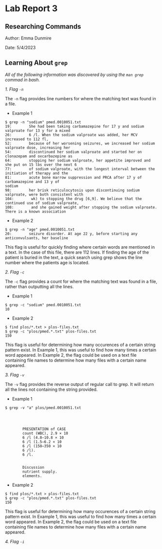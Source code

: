 # Lab Report 3

## Researching Commands

Author: Emma Dunmire

Date: 5/4/2023

**Learning About `grep`**
---

*All of the following information was discovered by using the `man grep` commad in bash.*

*1. Flag `-n`*

The `-n` flag provides line numbers for where the matching text was found in a file.
* Example 1
```
$ grep -n "sodium" pmed.0010051.txt
19:        She had been taking carbamazepine for 17 y and sodium valproate for 13 y for a mixed
26:        6 /l. When the sodium valproate was added, her MCV increased to 112 fl,        
52:        because of her worsening seizures, we increased her sodium valproate dose, increasing her
54:        discontinued her sodium valproate and started her on clonazepam and oxcarbazepine as
64:        stopping her sodium valproate, her appetite improved and she put on 15 lbs over the next 6
77:        of sodium valproate, with the longest interval between the initiation of therapy and the
81:        acute bone marrow suppression and PRCA after 17 y of carbamazepine and 13 y of 
sodium
98:        her brisk reticulocytosis upon discontinuing sodium valproate, were both consistent with
104:        wk) to stopping the drug [6,9]. We believe that the continued use of sodium valproate,
108:        and she gained weight after stopping the sodium valproate. There is a known association
```
* Example 2
```
$ grep -n "age" pmed.0010051.txt
20:        seizure disorder. At age 22 y, before starting any anticonvulsants, her baseline
```

This flag is useful for quickly finding where certain words are mentioned in a text.
In the case of this file, there are 112 lines.
If finding the age of the patient is buried in the text, a quick search using grep shows the line number where the
patients age is located.

*2. Flag `-c`*

The `-c` flag provides a count for where the matching text was found in a file, rather than outputting all the lines.
* Example 1
```
$ grep -c "sodium" pmed.0010051.txt
10
```
* Example 2
```
$ find plos/*.txt > plos-files.txt
$ grep -c "plos/pmed.*.txt" plos-files.txt
150
```

This flag is useful for determining how many occurences of a certain string pattern exist.
In Example 1, this was useful to find how many times a certain word appeared.
In Example 2, the flag could be used on a text file containing file names to determine how many
files with a certain name appeared.

*3. Flag `-v`*

The `-v` flag provides the reverse output of regular call to grep. It will return all the lines
not containing the string provided.
* Example 1
```
$ grep -v "a" plos/pmed.0010051.txt




        PRESENTATION of CASE
        count (WBC), 2.9 × 10
        6 /l (4.8–10.8 × 10
        6 /l (1.5–6.2 × 10
        6 /l (150–350 × 10
        6 /l).
        6 /l.


        Discussion
        nutrient supply.
        elements.
```
* Example 2
```
$ find plos/*.txt > plos-files.txt
$ grep -c "plos/pmed.*.txt" plos-files.txt
150
```

This flag is useful for determining how many occurences of a certain string pattern exist.
In Example 1, this was useful to find how many times a certain word appeared.
In Example 2, the flag could be used on a text file containing file names to determine how many
files with a certain name appeared.

*4. Flag `-i`*


